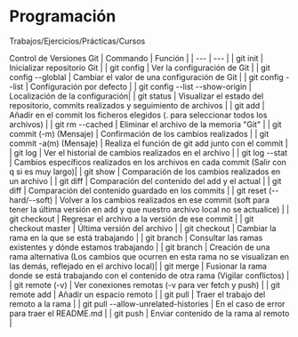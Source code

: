 # Programación
Trabajos/Ejercicios/Prácticas/Cursos

Control de Versiones Git 
| Commando | Función |
| --- | --- |
| git init | Inicializar repositorio Git |
| git config | Ver la configuración de Git |
| git config --globlal <atributo> <Valor> | Cambiar el valor de una configuración de Git |
| git config --list | Configuración por defecto |
| git config --list --show-origin | Localización de la configuración|
| git status | Visualizar el estado del repositorio, commits realizados y seguimiento de archivos |
| git add <archivo1> | Añadir en el commit los ficheros elegidos (. para seleccionar todos los archivos) |
| git rm --cached <archivo> | Eliminar el archivo de la memoria "Git" |
| git commit (-m) (Mensaje) | Confirmación de los cambios realizados |
| git commit -a(m) (Mensaje) | Realiza el función de git add junto con el commit |
| git log <archivo> | Ver el historial de cambios realizados en el archivo |
| git log --stat | Cambios específicos realizados en los archivos en cada commit (Salir con q si es muy largo)|
| git show <archivo> | Comparación de los cambios realizados en un archivo |
| git diff | Comparación del contenido del add y el actual |
| git diff <codigo commit1> <codigo commit2> | Comparación del contenido guardado en los commits |
| git reset <codigo commit> (--hard/--soft) | Volver a los cambios realizados en ese commit (soft para tener la última versión en add y que nuestro archivo local no se actualice) |
| git checkout <codigo commit> <archivo> | Regresar el archivo a la versión de ese commit |
| git checkout master <archivo> | Última versión del archivo |
| git checkout <rama> | Cambiar la rama en la que se está trabajando |
| git branch | Consultar las ramas existentes y dónde estamos trabajando |
| git branch <nombre> | Creación de una rama alternativa (Los cambios que ocurren en esta rama no se visualizan en las demás, reflejado en el archivo local)|
| git merge <rama> | Fusionar la rama donde se está trabajando con el contenido de otra rama (Vigilar conflictos) |
| git remote (-v) | Ver conexiones remotas (-v para ver fetch y push) |
| git remote add <nombre> <enlace> | Añadir un espacio remoto |
| git pull <remoto> <rama> | Traer el trabajo del remoto a la rama |
| git pull <remoto> <rama> --allow-unrelated-histories | En el caso de error para traer el README.md |
| git push <remoto> <rama> | Enviar contenido de la rama al remoto |

  
